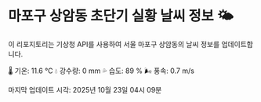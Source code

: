
# 마포구 상암동 초단기 실황 날씨 정보 🌤️

이 리포지토리는 기상청 API를 사용하여 서울 마포구 상암동의 날씨 정보를 업데이트합니다. 

🌡️ 기온: 11.6 ℃
💧 강수량: 0 mm
💦 습도: 89 %
🌬️ 풍속: 0.7 m/s

마지막 업데이트 시각: 2025년 10월 23일 04시 09분    
